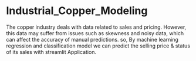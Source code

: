 # Industrial_Copper_Modeling

The copper industry deals with data related to sales and pricing. However, this data may suffer from issues such as skewness and noisy data, which can affect the accuracy of manual predictions. so, 
By machine learning regression and classification model we can predict the selling price &  status of its sales with streamlit Application.
